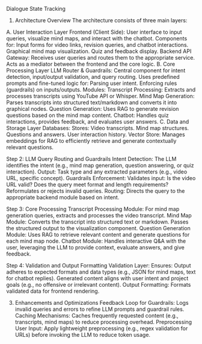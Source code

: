 Dialogue State Tracking

1. Architecture Overview
The architecture consists of three main layers:

A. User Interaction Layer
Frontend (Client Side):
User interface to input queries, visualize mind maps, and interact with the chatbot.
Components for:
Input forms for video links, revision queries, and chatbot interactions.
Graphical mind map visualization.
Quiz and feedback display.
Backend API Gateway:
Receives user queries and routes them to the appropriate service.
Acts as a mediator between the frontend and the core logic.
B. Core Processing Layer
LLM Router & Guardrails:
Central component for intent detection, input/output validation, and query routing.
Uses predefined prompts and fine-tuned logic for:
Parsing user intent.
Enforcing rules (guardrails) on inputs/outputs.
Modules:
Transcript Processing: Extracts and processes transcripts using YouTube API or Whisper.
Mind Map Generation: Parses transcripts into structured text/markdown and converts it into graphical nodes.
Question Generation: Uses RAG to generate revision questions based on the mind map content.
Chatbot: Handles quiz interactions, provides feedback, and evaluates user answers.
C. Data and Storage Layer
Databases:
Stores:
Video transcripts.
Mind map structures.
Questions and answers.
User interaction history.
Vector Store:
Manages embeddings for RAG to efficiently retrieve and generate contextually relevant questions.


Step 2: LLM Query Routing and Guardrails
Intent Detection:
The LLM identifies the intent (e.g., mind map generation, question answering, or quiz interaction).
Output: Task type and any extracted parameters (e.g., video URL, specific concept).
Guardrails Enforcement:
Validates input:
Is the video URL valid?
Does the query meet format and length requirements?
Reformulates or rejects invalid queries.
Routing:
Directs the query to the appropriate backend module based on intent.


Step 3: Core Processing
Transcript Processing Module:
For mind map generation queries, extracts and processes the video transcript.
Mind Map Module:
Converts the transcript into structured text or markdown.
Passes the structured output to the visualization component.
Question Generation Module:
Uses RAG to retrieve relevant content and generate questions for each mind map node.
Chatbot Module:
Handles interactive Q&A with the user, leveraging the LLM to provide context, evaluate answers, and give feedback.


Step 4: Validation and Output Formatting
Validation Layer:
Ensures:
Output adheres to expected formats and data types (e.g., JSON for mind maps, text for chatbot replies).
Generated content aligns with user intent and project goals (e.g., no offensive or irrelevant content).
Output Formatting:
Formats validated data for frontend rendering.


3. Enhancements and Optimizations
Feedback Loop for Guardrails:
Logs invalid queries and errors to refine LLM prompts and guardrail rules.
Caching Mechanisms:
Caches frequently requested content (e.g., transcripts, mind maps) to reduce processing overhead.
Preprocessing User Input:
Apply lightweight preprocessing (e.g., regex validation for URLs) before invoking the LLM to reduce token usage.
